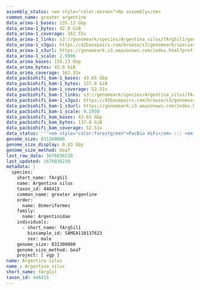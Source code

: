 ```yaml
---
assembly_status: <em style="color:maroon">No assembly</em>
common_name: greater argentine
data_arima-1_bases: 135.13 Gbp
data_arima-1_bytes: 42.0 GiB
data_arima-1_coverage: 162.55x
data_arima-1_links: s3://genomeark/species/Argentina_silus/fArgSil1/genomic_data/arima/<br>
data_arima-1_s3gui: https://42basepairs.com/browse/s3/genomeark/species/Argentina_silus/fArgSil1/genomic_data/arima/
data_arima-1_s3url: https://genomeark.s3.amazonaws.com/index.html?prefix=species/Argentina_silus/fArgSil1/genomic_data/arima/
data_arima-1_scale: 2.9996
data_arima_bases: 135.13 Gbp
data_arima_bytes: 42.0 GiB
data_arima_coverage: 162.55x
data_pacbiohifi_bam-1_bases: 43.65 Gbp
data_pacbiohifi_bam-1_bytes: 137.8 GiB
data_pacbiohifi_bam-1_coverage: 52.51x
data_pacbiohifi_bam-1_links: s3://genomeark/species/Argentina_silus/fArgSil1/genomic_data/pacbio_hifi/<br>
data_pacbiohifi_bam-1_s3gui: https://42basepairs.com/browse/s3/genomeark/species/Argentina_silus/fArgSil1/genomic_data/pacbio_hifi/
data_pacbiohifi_bam-1_s3url: https://genomeark.s3.amazonaws.com/index.html?prefix=species/Argentina_silus/fArgSil1/genomic_data/pacbio_hifi/
data_pacbiohifi_bam-1_scale: 0.2950
data_pacbiohifi_bam_bases: 43.65 Gbp
data_pacbiohifi_bam_bytes: 137.8 GiB
data_pacbiohifi_bam_coverage: 52.51x
data_status: '''<em style="color:forestgreen">PacBio HiFi</em> ::: <em style="color:forestgreen">Arima</em>'''
genome_size: 831300000
genome_size_display: 0.83 Gbp
genome_size_method: GoaT
last_raw_data: 1676036210
last_updated: 1676036210
metadata: |
  species:
    short_name: fArgSil
    name: Argentina silus
    taxon_id: 446415
    common_name: greater argentine
    order:
      name: Osmeriformes
    family:
      name: Argentinidae
    individuals:
      - short_name: fArgSil1
        biosample_id: SAMEA110137623
        sex: male
    genome_size: 831300000
    genome_size_method: GoaT
    project: [ vgp ]
name: Argentina silus
name_: Argentina_silus
short_name: fArgSil
taxon_id: 446415
---
```

